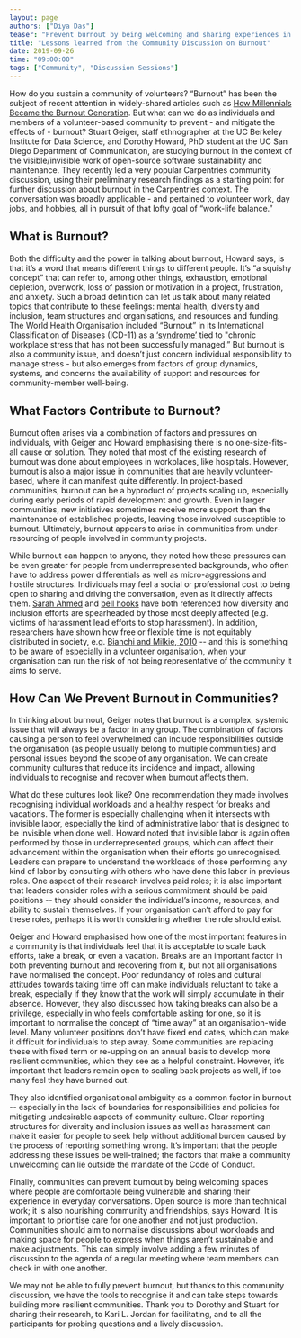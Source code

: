 ```yaml
---
layout: page
authors: ["Diya Das"]
teaser: "Prevent burnout by being welcoming and sharing experiences in everyday conversations."
title: "Lessons learned from the Community Discussion on Burnout"
date: 2019-09-26
time: "09:00:00"
tags: ["Community", "Discussion Sessions"]
---
```


How do you sustain a community of volunteers? “Burnout” has been the subject of recent attention in widely-shared articles such as [How Millennials Became the Burnout Generation](https://www.buzzfeednews.com/article/annehelenpetersen/millennials-burnout-generation-debt-work). But what can we do as individuals and members of a volunteer-based community to prevent - and mitigate the effects of - burnout? Stuart Geiger, staff ethnographer at the UC Berkeley Institute for Data Science, and Dorothy Howard, PhD student at the UC San Diego Department of Communication, are studying burnout in the context of the visible/invisible work of open-source software sustainability and maintenance. They recently led a very popular Carpentries community discussion, using their preliminary research findings as a starting point for further discussion about burnout in the Carpentries context. The conversation was broadly applicable - and pertained to volunteer work, day jobs, and hobbies, all in pursuit of that lofty goal of “work-life balance.” 

## What is Burnout?

Both the difficulty and the power in talking about burnout, Howard says, is that it’s a word that means different things to different people.  It’s “a squishy concept” that can refer to, among other things, exhaustion, emotional depletion, overwork, loss of passion or motivation in a project, frustration, and anxiety. Such a broad definition can let us talk about many related topics that contribute to these feelings: mental health, diversity and inclusion, team structures and organisations, and resources and funding. The World Health Organisation included “Burnout” in its International Classification of Diseases (ICD-11) as a [‘syndrome’](https://www.who.int/mental_health/evidence/burn-out/en/) tied to "chronic workplace stress that has not been successfully managed.”  But burnout is also a community issue, and doesn’t just concern individual responsibility to manage stress - but also emerges from factors of group dynamics, systems, and concerns the availability of support and resources for community-member well-being. 

## What Factors Contribute to Burnout?

Burnout often arises via a combination of factors and pressures on individuals, with Geiger and Howard emphasising there is no one-size-fits-all cause or solution. They noted that most of the existing research of burnout was done about employees in workplaces, like hospitals. However, burnout is also a major issue in communities that are heavily volunteer-based, where it can manifest quite differently. In project-based communities, burnout can be a byproduct of projects scaling up, especially during early periods of rapid development and growth. Even in larger communities, new initiatives sometimes receive more support than the maintenance of established projects, leaving those involved susceptible to burnout. Ultimately, burnout appears to arise in communities from under-resourcing of people involved in community projects. 

While burnout can happen to anyone, they noted how these pressures can be even greater for people from underrepresented backgrounds, who often have to address power differentials as well as micro-aggressions and hostile structures. Individuals may feel a social or professional cost to being open to sharing and driving the conversation, even as it directly affects them. [Sarah Ahmed](http://societyandspace.org/2013/03/22/on-being-included-racism-and-institutional-life-by-sara-ahmed-reviewed-by-corin-de-freitas-and-alex-pysklywec/) and [bell hooks](https://books.google.com/books?hl=en&lr=&id=fhIiAwAAQBAJ) have both referenced how diversity and inclusion efforts are spearheaded by those most deeply affected (e.g. victims of harassment lead efforts to stop harassment). In addition, researchers have shown how free or flexible time is not equitably distributed in society, e.g. [Bianchi and Milkie, 2010](https://doi.org/10.1111/j.1741-3737.2010.00726.x) -- and this is something to be aware of especially in a volunteer organisation, when your organisation can run the risk of not being representative of the community it aims to serve.

## How Can We Prevent Burnout in Communities?
In thinking about burnout, Geiger notes that burnout is a complex, systemic issue that will always be a factor in any group. The combination of factors causing a person to feel overwhelmed can include responsibilities outside the organisation (as people usually belong to multiple communities) and personal issues beyond the scope of any organisation.  We can create community cultures that reduce its incidence and impact, allowing individuals to recognise and recover when burnout affects them. 

What do these cultures look like? One recommendation they made involves recognising individual workloads and a healthy respect for breaks and vacations. The former is especially challenging when it intersects with invisible labor, especially the kind of administrative labor that is designed to be invisible when done well. Howard noted that invisible labor is again often performed by those in underrepresented groups, which can affect their advancement within the organisation when their efforts go unrecognised. Leaders can prepare to understand the workloads of those performing any kind of labor by consulting with others who have done this labor in previous roles. One aspect of their research involves paid roles; it is also important that leaders consider roles with a serious commitment should be paid positions -- they should consider the individual’s income, resources, and ability to sustain themselves. If your organisation can’t afford to pay for these roles, perhaps it is worth considering whether the role should exist.

Geiger and Howard emphasised how one of the most important features in a community is that individuals feel that it is acceptable to scale back efforts, take a break, or even a vacation. Breaks are an important factor in both preventing burnout and recovering from it, but not all organisations have normalised the concept. Poor redundancy of roles and cultural attitudes towards taking time off can make individuals reluctant to take a break, especially if they know that the work will simply accumulate in their absence. However, they also discussed how taking breaks can also be a privilege, especially in who feels comfortable asking for one, so it is important to normalise the concept of “time away” at an organisation-wide level. Many volunteer positions don’t have fixed end dates, which can make it difficult for individuals to step away. Some communities are replacing these with fixed term or re-upping on an annual basis to develop more resilient communities, which they see as a helpful constraint. However, it’s important that leaders remain open to scaling back projects as well, if too many feel they have burned out.

They also identified organisational ambiguity as a common factor in burnout -- especially in the lack of boundaries for responsibilities and policies for mitigating undesirable aspects of community culture. Clear reporting structures for diversity and inclusion issues as well as harassment can make it easier for people to seek help without additional burden caused by the process of reporting something wrong. It’s important that the people addressing these issues be well-trained; the factors that make a community unwelcoming can lie outside the mandate of the Code of Conduct.

Finally, communities can prevent burnout by being welcoming spaces where people are comfortable being vulnerable and sharing their experience in everyday conversations. Open source is more than technical work; it is also nourishing community and friendships, says Howard. It is important to prioritise care for one another and not just production. Communities should aim to normalise discussions about workloads and making space for people to express when things aren’t sustainable and make adjustments. This can simply involve adding a few minutes of discussion to the agenda of a regular meeting where team members can check in with one another. 

We may not be able to fully prevent burnout, but thanks to this community discussion, we have the tools to recognise it and can take steps towards building more resilient communities. Thank you to Dorothy and Stuart for sharing their research, to Kari L. Jordan for facilitating, and to all the participants for probing questions and a lively discussion. 



